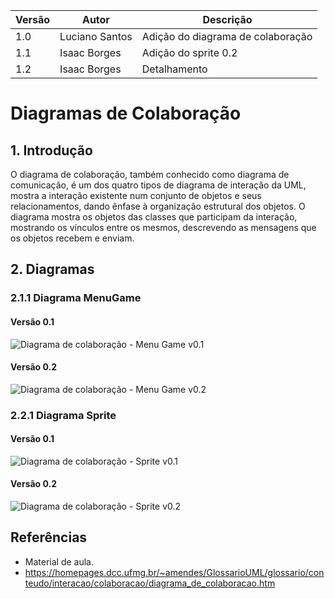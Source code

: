 |Versão|Autor|Descrição|
|------|-----|---------|
|1.0|Luciano Santos|Adição do diagrama de colaboração|
|1.1|Isaac Borges|Adição do sprite 0.2|
|1.2|Isaac Borges|Detalhamento|

# Diagramas de Colaboração
## 1. Introdução
O diagrama de colaboração, também conhecido como diagrama de comunicação, é um dos quatro tipos de diagrama de interação da UML, mostra a interação existente num conjunto de objetos e seus relacionamentos, dando ênfase à organização estrutural dos objetos. O diagrama mostra os objetos das classes que participam da interação, mostrando os vínculos entre os mesmos, descrevendo as mensagens que os objetos recebem e enviam.

## 2. Diagramas

### 2.1.1 Diagrama MenuGame

#### Versão 0.1
![Diagrama de colaboração - Menu Game v0.1](https://i.imgur.com/eEuHRYY.png)

#### Versão 0.2
![Diagrama de colaboração - Menu Game v0.2](https://i.imgur.com/fFV7XRO.png)

### 2.2.1 Diagrama Sprite

#### Versão 0.1
![Diagrama de colaboração - Sprite v0.1](https://i.imgur.com/YVB8zzw.png)

#### Versão 0.2
![Diagrama de colaboração - Sprite v0.2](https://i.imgur.com/6gbSLao.png)



## Referências

* Material de aula.
* https://homepages.dcc.ufmg.br/~amendes/GlossarioUML/glossario/conteudo/interacao/colaboracao/diagrama_de_colaboracao.htm
